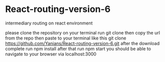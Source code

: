 # React-routing-version-6
intermediary routing on react environment

please clone the repository
on your terminal run git clone then copy the url from the repo then paste to your terminal like this git clone https://github.com/Yanians/React-routing-version-6.git
after the download complete run npm install
after that run npm start
you should be able to navigate to your browser via localhost:3000
